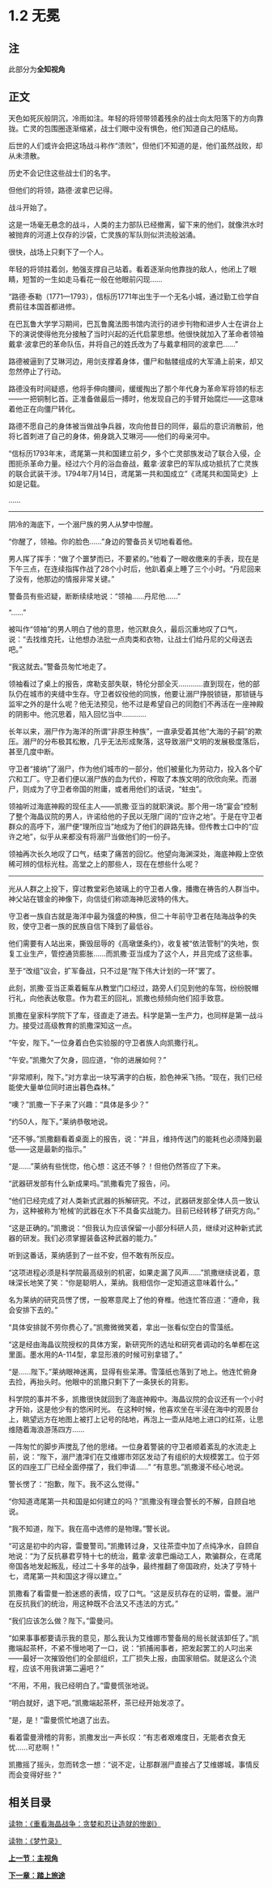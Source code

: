 # 1.2 无冕

## 注

此部分为**全知视角**

## 正文

天色如死灰般阴沉，冷雨如注。年轻的将领带领着残余的战士向太阳落下的方向靠拢。亡灵的包围圈逐渐缩紧，战士们眼中没有惧色，他们知道自己的结局。

后世的人们或许会把这场战斗称作“溃败”，但他们不知道的是，他们虽然战败，却从未溃散。

历史不会记住这些战士们的名字。

但他们的将领，路德·波拿巴记得。

战斗开始了。

这是一场毫无悬念的战斗，人类的主力部队已经撤离，留下来的他们，就像洪水时被抛弃的河道上仅存的沙袋，亡灵族的军队则似洪流般汹涌。

很快，战场上只剩下了一个人。

年轻的将领拄着剑，勉强支撑自己站着。看着逐渐向他靠拢的敌人，他闭上了眼睛，短暂的一生如走马看花一般在他眼前闪现……

“路德·泰勒（1771—1793），信标历1771年出生于一个无名小城，通过勤工俭学自费前往本国首都进修。

在巴瓦鲁大学学习期间，巴瓦鲁魔法图书馆内流行的进步刊物和进步人士在讲台上下的演说使得他充分接触了当时兴起的近代启蒙思想。他很快就加入了革命者领袖戴拿·波拿巴的革命队伍，并将自己的姓氏改为了与戴拿相同的波拿巴……”

路德被逼到了艾琳河边，用剑支撑着身体，僵尸和骷髅组成的大军涌上前来，却又忽然停止了行动。

路德没有时间疑惑，他将手伸向腰间，缓缓掏出了那个年代身为革命军将领的标志——一把铜制匕首。正准备做最后一搏时，他发现自己的手臂开始腐烂——这意味着他正在向僵尸转化。

路德不愿自己的身体被当做战争兵器，攻向他昔日的同伴，最后的意识消散前，他将匕首刺进了自己的身体，俯身跳入艾琳河——他们的母亲河中。

“信标历1793年末，鸢尾第一共和国建立前夕，多个亡灵部族发动了联合入侵，企图扼杀革命力量。经过六个月的浴血奋战，戴拿·波拿巴的军队成功抵抗了亡灵族的联合武装干涉。1794年7月14日，鸢尾第一共和国成立”《鸢尾共和国简史》上如是记载。

……

---

阴冷的海底下，一个溺尸族的男人从梦中惊醒。

“你醒了，领袖。你的脸色……”身边的警备员关切地看着他。

男人挥了挥手：“做了个噩梦而已，不要紧的。”他看了一眼收缴来的手表，现在是下午三点，在连续指挥作战了28个小时后，他趴着桌上睡了三个小时。“丹尼回来了没有，他那边的情报非常关键。”

警备员有些迟疑，断断续续地说：“领袖……丹尼他……”

“……”

被叫作“领袖”的男人明白了他的意思，他沉默良久，最后沉重地叹了口气，说：“去找维克托，让他想办法批一点肉类和衣物，让战士们给丹尼的父母送去吧。”

“我这就去。”警备员匆忙地走了。

领袖看过了桌上的报告，席勒支部失联，特伦分部全灭…………直到现在，他的部队仍在城市的夹缝中生存。守卫者奴役他的同族，他要让溺尸挣脱锁链，那锁链与监牢之外的是什么呢？他无法预见，他不过是希望自己的同胞们不再活在一座神殿的阴影中。他沉思着，陷入回忆当中…………

长年以来，溺尸作为海洋的所谓“非原生种族”，一直承受着其他“大海的子嗣”的欺压。溺尸的分布极其松散，几乎无法形成聚落，这导致溺尸文明的发展极度落后，甚至几度中断。

守卫者“接纳”了溺尸，作为他们城市的一部分，他们被量化为劳动力，投入各个矿穴和工厂。守卫者们便以溺尸族的血为代价，榨取了本族文明的欣欣向荣。而溺尸，则成为了守卫者帝国的附庸，或者用他们的话说，“蛀虫”。

领袖听过海底神殿的现任主人——凯撒·亚当的就职演说。那个用一场“宴会”控制了整个海晶议院的男人，许诺给他的子民以无限广阔的“应许之地”。于是在守卫者群众的高呼下，溺尸便“理所应当”地成为了他们的辟路先锋。但传教士口中的“应许之地”，似乎从来都没有将溺尸当做他们的一份子。

领袖再次长久地叹了口气，结束了痛苦的回忆。他望向海渊深处，海底神殿上空依稀可辨的信标光柱。高堂之上的那些人，现在在想些什么呢？

---

光从人群之上投下，穿过教堂彩色玻璃上的守卫者人像，播撒在祷告的人群当中。神父站在镀金的神像下，向信徒们称颂海神厄波特的伟大。

守卫者一族自古就是海洋中最为强盛的种族，但二十年前守卫者在陆海战争的失败，使守卫者一族的民族自信下降到了最低谷。

他们需要有人站出来，撕毁屈辱的《高墩堡条约》，收复被“依法管制”的失地，恢复工业生产，管控通货膨胀……而凯撒·亚当成为了这个人，并且完成了这些事。

至于“改组”议会，扩军备战，只不过是“陛下伟大计划的一环”罢了。

此刻，凯撒·亚当正乘着鳐车从教堂门口经过，路旁人们见到他的车驾，纷纷脱帽行礼，向他表达敬意。作为君王的回礼，凯撒也频频向他们招手致意。

凯撒在皇家科学院下了车，径直走了进去。科学是第一生产力，也同样是第一战斗力。接受过高级教育的凯撒深知这一点。

“午安，陛下。”一位身着白色实验服的守卫者族人向凯撒行礼。

“午安。”凯撒欠了欠身，回应道，“你的进展如何？”

“非常顺利，陛下。”对方拿出一块写满字的白板，脸色神采飞扬。“现在，我们已经能使大量单位同时进出暮色森林。”

“噢？”凯撒一下子来了兴趣：“具体是多少？”

“约50人，陛下。”莱纳恭敬地说。

“还不够。”凯撒翻看着桌面上的报告，说：“并且，维持传送门的能耗也必须降到最低——这是最新的指示。”

“是……”莱纳有些恍惚，他心想：这还不够？！但他仍然答应了下来。

“武器研发部有什么新成果吗。”凯撒看完了报告，问。

“他们已经完成了对人类新式武器的拆解研究。不过，武器研发部全体人员一致认为，这种被称为‘枪械’的武器在水下不具备实战能力。目前已经转移了研究方向。”

“这是正确的。”凯撒说：“但我认为应该保留一小部分科研人员，继续对这种新式武器的研发。我们必须掌握装备这种武器的能力。”

听到这番话，莱纳感到了一丝不安，但不敢有所反应。

“这项进程必须是科学院最高级别的机密，如果走漏了风声……”凯撒继续说着，意味深长地笑了笑：“你是聪明人，莱纳。我相信你一定知道这意味着什么。”

名为莱纳的研究员愣了愣，一股寒意爬上了他的脊椎。他连忙答应道：“遵命，我会安排下去的。”

“具体安排就不劳你费心了。”凯撒微微笑着，拿出一张看似空白的雪藻纸。

“这是经由海晶议院授权的具体方案，新研究所的选址和研究者调动的名单都在这里面。墨水用的A-114型，拿显形液的时候可别拿错了。”

“是……陛下。”莱纳眼神迷离，显得有些呆滞。雪藻纸也落到了地上。他连忙俯身去捡，再抬头时。他眼中的凯撒只剩下了一条狭长的背影。

科学院的事并不多，凯撒很快就回到了海底神殿中。海晶议院的会议还有一个小时才开始，这是他少有的悠闲时光。
在这种时候，他喜欢坐在半浸在海中的观景台上，眺望远方在地图上被打上记号的陆地，再泡上一壶从陆地上进口的红茶，让思维随着海浪游荡四方……

一阵匆忙的脚步声搅乱了他的思绪。一位身着警装的守卫者顺着紊乱的水流走上前，说：“陛下，溺尸渣滓们在艾维娜市郊区发动了有组织的大规模罢工。位于郊区的四座工厂已经全面停摆了，我们申请……”
“有意思。”凯撒漫不经心地说。

警长愣了：“抱歉，陛下。我不这么觉得。”

“你知道鸢尾第一共和国是如何建立的吗？”凯撒没有理会警长的不解，自顾自地说。

“我不知道，陛下。我在高中选修的是物理。”警长说。

“可这是初中的内容，雷曼警司。”凯撒转过身，又往茶壶中加了点纯净水，自顾自地说：“为了反抗暴君亨特十七的统治，戴拿·波拿巴煽动工人，欺骗群众，在鸢尾帝国各地发起叛乱，经过二十多年的战争，最终推翻了帝国政府，处决了亨特十七，鸢尾第一共和国这才得以建立。”

凯撒看了看雷曼一脸迷惑的表情，叹了口气。“这是反抗存在的证明，雷曼。溺尸在反抗我们的统治，用这种既不合法又不违法的方式。”

“我们应该怎么做？陛下。”雷曼问。

“如果事事都要请示我的意见，那么我认为艾维娜市警备局的局长就该卸任了。”凯撒端起茶杯，不紧不慢地喝了一口，说：“抓捕闹事者，把发起罢工的人叼出来——最好一次摧毁他们的全部组织，工厂损失上报，由国家赔偿。就是这么个流程，应该不用我讲第二遍吧？”

“不用，不用，我已经明白了。”雷曼慌张地说。

“明白就好，退下吧。”凯撒端起茶杯，茶已经开始发凉了。

“是，是！”雷曼慌忙地退了出去。

看着雷曼滑稽的背影，凯撒发出一声长叹：“有志者艰难度日，无能者衣食无忧……可悲啊！”

凯撒摇了摇头，忽而转念一想：“说不定，让那群溺尸直接占了艾维娜城，事情反而会变得好些？”

## 相关目录

[读物：《重看海晶战争：贪婪和忍让造就的惨剧》](1.3：《重看海晶战争：贪婪和忍让造就的惨剧》.md)

[读物：《梦竹录》](1.4：《梦竹录》-散佚残卷其一.md)

**[上一节：主视角](1.1：波折.md)**

**[下一章：踏上旅途](2.1：踏上旅途.md)**

